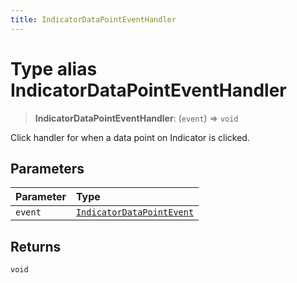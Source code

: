 ```yaml
---
title: IndicatorDataPointEventHandler
---
```


# Type alias IndicatorDataPointEventHandler

> **IndicatorDataPointEventHandler**: (`event`) => `void`

Click handler for when a data point on Indicator is clicked.

## Parameters

| Parameter | Type |
| :------ | :------ |
| `event` | [`IndicatorDataPointEvent`](type-alias.IndicatorDataPointEvent.md) |

## Returns

`void`
